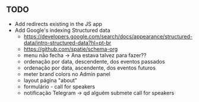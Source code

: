 ## TODO

- Add redirects existing in the JS app
- Add Google's indexing Structured data
  - https://developers.google.com/search/docs/appearance/structured-data/intro-structured-data?hl=pt-br
  - https://github.com/spatie/schema-org
  - menu não fecha -> Ana estava talvez para fazer??
  - ordenação por data, descendente, dos eventos passados
  - ordenação por data, ascendente, dos eventos futuros
  - meter brand colors no Admin panel
  - layout página "about"
  - formulário - call for speakers
  - notificação Telegram -> qd alguém submete call for speakers
